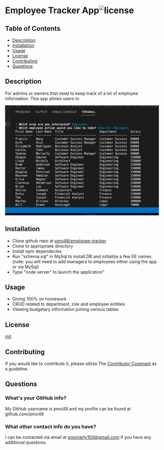 # Employee Tracker App![license](https://img.shields.io/github/license/pmo48/employee-template-engine)
    
## Table of Contents

  - [Description](#description)
  - [Installation](#installation)
  - [Usage](#usage)
  - [License](#license)
  - [Contributing](#tests)
  - [Questions](#questions)
    
## Description
    
For admins or owners that need to keep track of a lot of employee information. This app allows users to  

![node_employee_tracker](node_ET.png)
    
## Installation
    
- Clone github repo at [pmo48/employee-tracker](https://github.com/pmo48/employee-tracker)
- Clone to appropriate directory
- Install npm dependecies
- Run "schema.sql" in MySql to install DB and initialize a few EE names (note: you will need to add managers to employees either using the app or via MySql)
- Type "node server" to launch the application"
    
## Usage
    
- Giving 100% on homework
- CRUD related to department, role and employee entities
- Viewing budgetary information joining various tables
    
## License

[mit](https://choosealicense.com/licenses/mit/)
    
## Contributing
    
If you would like to contribute it, please utilize The [Contributor Covenant](https://www.contributor-covenant.org/) as a guideline.
    
## Questions
    
### What's your GitHub info?
    
My GitHub username is pmo48 and my profile can be found at github.com/pmo48
    
### What other contact info do you have?
    
I can be contacted via email at pmoriarty100@gmail.com if you have any additional questions.